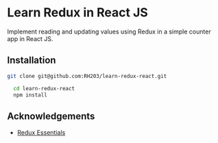 
# Learn Redux in React JS

Implement reading and updating values using Redux in a simple counter app in React JS.

## Installation

```bash
git clone git@github.com:RH203/learn-redux-react.git
```

```bash
  cd learn-redux-react
  npm install 
```
    
## Acknowledgements

 - [Redux Essentials](https://redux.js.org/tutorials/essentials/part-1-overview-concepts)


